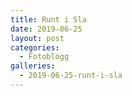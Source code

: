 ```yaml
---
title: Runt i Sla
date: 2019-06-25
layout: post
categories:
  - Fotoblogg
galleries:
  - 2019-06-25-runt-i-sla
---
```

